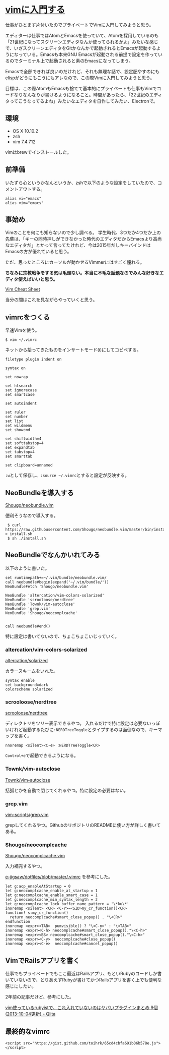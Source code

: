 # [vimに入門する](/2015/07/18/lesson-vim.html)

仕事がひとまず片付いたのでプライベートでVimに入門してみようと思う。

エディターは仕事ではAtomとEmacsを使っていて、Atomを採用しているのも「21世紀になってスクリーンエディタなんか使ってられるかよ」みたいな感じで、いざスクリーンエディタをGitかなんかで起動されるとEmacsが起動するようになっている。Emacsも本来GNU Emacsが起動される前提で設定を作っているのでターミナル上で起動されると素のEmacsになってしまう。

Emacsで全部できれば良いのだけれど、それも無理な話で、設定肥やすのにもelispがどうにもこうにもアレなので、この際Vimに入門してみようと思う。

目標は、この際AtomもEmacsも捨てて基本的にプライベートも仕事もVimでコードなりなんなりが書けるようになること。時間があったら、「22世紀のエディタってこうなってるよね」みたいなエディタを自作してみたい、Electronで。

## 環境

- OS X 10.10.2
- zsh
- vim 7.4.712

vimはbrewでインストールした。

## 前準備
いたずら心というかなんというか、zshで以下のような設定をしていたので、コメントアウトする。

```
alias vi="emacs"
alias vim="emacs"
```

## 事始め

Vimのことを何にも知らないので少し調べる。
学生時代、3つだか4つだか上の先輩は、「キーの同時押しができなかった時代のエディタだからEmacsより高尚なエディタだ」とかって言ってたけれど、今は2015年だしキーバインドはEmacsの方が優れていると思う。

ただ、思ったところにカーソルが動かせるVimmerにはすごく憧れる。

**ちなみに宗教戦争をする気は毛頭ない。本当に不毛な話題なのでみんな好きなエディタ使えばいいと思う。**

[Vim Cheat Sheet](http://vim.rtorr.com/lang/ja/)

当分の間はこれを見ながらやっていくと思う。


## vimrcをつくる

早速Vimを使う。

```
$ vim ~/.vimrc
```

ネットから拾ってきたものをインサートモード(i)にしてコピペする。

```
filetype plugin indent on

syntax on

set nowrap

set hlsearch
set ignorecase
set smartcase

set autoindent

set ruler
set number
set list
set wildmenu
set showcmd

set shiftwidth=4
set softtabstop=4
set expandtab
set tabstop=4
set smarttab

set clipboard=unnamed
```

`:w`として保存し、`:source ~/.vimrc`とすると設定が反映する。


## NeoBundleを導入する

[Shougo/neobundle.vim](https://github.com/Shougo/neobundle.vim)

便利そうなので導入する。

```
 $ curl https://raw.githubusercontent.com/Shougo/neobundle.vim/master/bin/install.sh > install.sh
 $ sh ./install.sh
```

## NeoBundleでなんかいれてみる

以下のように書いた。

```
set runtimepath+=~/.vim/bundle/neobundle.vim/
call neobundle#begin(expand('~/.vim/bundle/'))
NeoBundleFetch 'Shougo/neobundle.vim'

NeoBundle 'altercation/vim-colors-solarized'
NeoBundle 'scrooloose/nerdtree'
NeoBundle 'Townk/vim-autoclose'
NeoBundle 'grep.vim'
NeoBundle 'Shougo/neocomplcache'


call neobundle#end()
```

特に設定は書いてないので、ちょこちょこいじっていく。

### altercation/vim-colors-solarized

[altercation/solarized](https://github.com/altercation/solarized)

カラースキームをいれた。

```
syntax enable
set background=dark
colorscheme solarized
```

### scrooloose/nerdtree

[scrooloose/nerdtree](https://github.com/scrooloose/nerdtree)

ディレクトリをツリー表示できるやつ。
入れるだけで特に設定は必要ないっぽいけれど起動するたびに`:NERDTreeToggle`とタイプするのは面倒なので、キーマップを書く。

```
nnoremap <silent><C-e> :NERDTreeToggle<CR>
```

`Control+e`で起動できるようになる。


### Townk/vim-autoclose

[Townk/vim-autoclose](https://github.com/Townk/vim-autoclose)

括弧とかを自動で閉じてくれるやつ。特に設定の必要はない。


### grep.vim

[vim-scripts/grep.vim](https://github.com/vim-scripts/grep.vim)

grepしてくれるやつ。GithubのリポジトリのREADMEに使い方が詳しく書いてある。  


### Shougo/neocomplcache

[Shougo/neocomplcache.vim](https://github.com/Shougo/neocomplcache.vim)

入力補完するやつ。

[e-jigsaw/dotfiles/blob/master/.vimrc](https://github.com/e-jigsaw/dotfiles/blob/master/.vimrc)
を参考にした。

```
let g:acp_enableAtStartup = 0
let g:neocomplcache_enable_at_startup = 1
let g:neocomplcache_enable_smart_case = 1
let g:neocomplcache_min_syntax_length = 3
let g:neocomplcache_lock_buffer_name_pattern = '\*ku\*'
inoremap <silent> <CR> <C-r>=<SID>my_cr_function()<CR>
function! s:my_cr_function()
  return neocomplcache#smart_close_popup() . "\<CR>"
endfunction
inoremap <expr><TAB>  pumvisible() ? "\<C-n>" : "\<TAB>"
inoremap <expr><C-h> neocomplcache#smart_close_popup()."\<C-h>"
inoremap <expr><BS> neocomplcache#smart_close_popup()."\<C-h>"
inoremap <expr><C-y>  neocomplcache#close_popup()
inoremap <expr><C-e>  neocomplcache#cancel_popup()
```

## VimでRailsアプリを書く

仕事でもプライベートでもここ最近はRailsアプリ、もといRubyのコードしか書いていないので、とりあえずRubyが書けてかつRailsアプリを書く上でも便利な感じにしたい。

2年前の記事だけど、参考にした。

[vim使っているrubyistで、これ入れていないのはヤバいプラグインまとめ 9個 (2013-10-04更新) - Qiita](http://qiita.com/alpaca_taichou/items/ab2ad83ddbaf2f6ce7fb)


## 最終的なvimrc

`<script src="https://gist.github.com/toihrk/65cd4cbfa691b06b578e.js"></script>`

